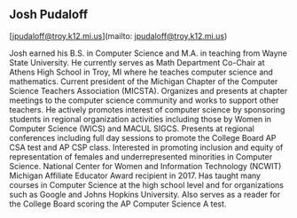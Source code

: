 ## Josh Pudaloff

[jpudaloff@troy.k12.mi.us](mailto: jpudaloff@troy.k12.mi.us)

Josh earned his B.S. in Computer Science and M.A. in teaching from Wayne State University. He currently serves as Math Department Co-Chair at Athens High School in Troy, MI where he teaches computer science and mathematics. Current president of the Michigan Chapter of the Computer Science Teachers Association (MICSTA). Organizes and presents at chapter meetings to the computer science community and works to support other teachers. He actively promotes interest of computer science by sponsoring students in regional organization activities including those by Women in Computer Science (WICS) and MACUL SIGCS. Presents at regional conferences including full day sessions to promote the College Board AP CSA test and AP CSP class. Interested in promoting inclusion and equity of representation of females and underrepresented minorities in Computer Science. National Center for Women and Information Technology (NCWIT) Michigan Affiliate Educator Award recipient in 2017. Has taught many courses in Computer Science at the high school level and for organizations such as Google and Johns Hopkins University. Also serves as a reader for the College Board scoring the AP Computer Science A test.
